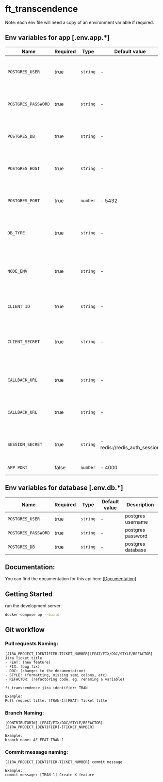# ft_transcendence

Note: each env file will need a copy of an environment variable if required.

## Env variables for app [.env.app.*]

| Name                | Required | Type     | Default value               | Scope    | Description                                                          |
| ------------------- | -------- | -------- | --------------------------- | -------- | -------------------------------------------------------------------- |
| `POSTGRES_USER`     | true     | `string` | -                           | pg       | Used to connect to the database service from pg                      |
| `POSTGRES_PASSWORD` | true     | `string` | -                           | pg       | Used to connect to the database service from pg                      |
| `POSTGRES_DB`       | true     | `string` | -                           | pg       | Used to connect to the database service from pg                      |
| `POSTGRES_HOST`     | true     | `string` | -                           | pg       | Used to connect to the database service from pg                      |
| `POSTGRES_PORT`     | true     | `number` | - 5432                      | pg       | Used to connect to the database service from pg                      |
| `DB_TYPE`           | true     | `string` | -                           | node app | Used to connect to the database service from pg                      |
| `NODE_ENV`          | true     | `string` | -                           | node app | used to inform the application about the node server mode (prod.dev) |
| `CLIENT_ID`         | true     | `string` | -                           | node app | Public identifier of 42 OAuth application                            |
| `CLIENT_SECRET`     | true     | `string` | -                           | node app | Application secret key know only by the application and auth server  |
| `CALLBACK_URL`      | true     | `string` | -                           | node app | URL to redirect to after a successful authentication                 |
| `CALLBACK_URL`      | true     | `string` | -                           | node app | URL to redirect to after a successful authentication                 |
| `SESSION_SECRET`    | true     | `string` | -redis://redis_auth_session | node app | Random generated key used to encrypt cookies                         |
| `APP_PORT`          | false    | `number` | - 4000                      | node app | Port that the app listens to                                         |

## Env variables for database [.env.db.*]

| Name                | Required | Type     | Default value | Description       |
| ------------------- | -------- | -------- | ------------- | ----------------- |
| `POSTGRES_USER`     | true     | `string` | -             | postgres username |
| `POSTGRES_PASSWORD` | true     | `string` | -             | postgres password |
| `POSTGRES_DB`       | true     | `string` | -             | postgres database |

## Documentation:

You can find the documentation for this api here [[Documentation]](http://localhost:4000/api)

## Getting Started

run the development server:

```bash
docker-compose up --build
```

## Git workflow

### Pull requests Naming:

```
[JIRA_PROJECT_IDENTIFIER-TICKET_NUMBER][FEAT/FIX/DOC/STYLE/REFACTOR] Jira Ticket title
- FEAT: (new feature)
- FIX: (bug fix)
- DOC: (changes to the documentation)
- STYLE: (formatting, missing semi colons, etc)
- REFACTOR: (refactoring code, eg. renaming a variable)

ft_transcendence jira identifier: TRAN

Example:
Pull request title: [TRAN-1][FEAT] Ticket title
```

### Branch Naming:

```
[CONTRIBUTORId]-[FEAT/FIX/DOC/STYLE/REFACTOR]-[JIRA_PROJECT_IDENTIFIER]-[TICKET_NUMBER]

Example:
branch name: AF-FEAT-TRAN-1
```

### Commit message naming:

```
[JIRA_PROJECT_IDENTIFIER-TICKET_NUMBER] commit message

Example:
commit message: [TRAN-1] Create X feature
```
